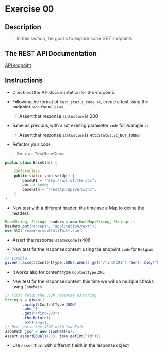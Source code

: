 # Exercise 00

## Description 
> In this section, the goal is to explore some GET endpoints

## The REST API Documentation
[API endpoint](https://restcountries.eu/#api-endpoints)

## Instructions 
* Check out the API documentation for the endpoints

* Following the format of `test_status_code_ok`, create a test using the endpoint `code` for `Belgium`
   * Assert that response `statusCode` is 200 

* Same as previous, with a not existing parameter `code` for example `zz`
   * Assert that response `statusCode` is `HttpStatus.SC_NOT_FOUND`

* Refactor your code 
> Set up a TestBaseClass
```java
public class BaseClass {
	
	@BeforeClass
	public static void setUp() {
		baseURI = "http://url.of.the.api";
		port = 8080;
		basePath = "/restApi/apiVersion/";
	}
}
```

* New test with a different header, this time use a Map to define the headers  
```java
Map<String, String> headers = new HashMap<String, String>();
headers.put("Accept", "application/text");
new URI("/name/aruba?fullText=true")
```
   * Assert that response `statusCode` is 406 

* New test for the response content, using the endpoint `code` for `Belgium`
```java
// Example
given().accept(ContentType.JSON).when().get("/find/201").then().body("Features.Feature", hasSize(2));
```
   * It works also for content type `ContentType.XML` 

* New test for the response content, this time we will do multiple checks using `JsonPath` 
```java 
// First fetch the JSON response as String		
String s = given()
		.accept(ContentType.JSON)
		.when()
		.get("/find/933")
		.thenReturn()
		.asString();
// Next parse the JSON with JsonPath
JsonPath json = new JsonPath(s);
Assert.assertEquals(933, json.getInt("Id"));		 
```
   * Use `assertThat` with different fields in the response object